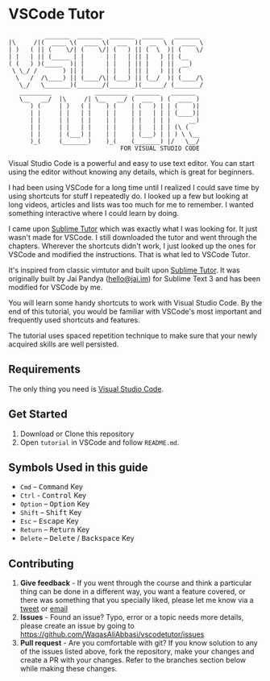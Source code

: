 # VSCode Tutor

```
          _______  _______  _______  ______   _______
|\     /|(  ____ \(  ____ \(  ___  )(  __  \ (  ____ \
| )   ( || (    \/| (    \/| (   ) || (  \  )| (    \/
| |   | || (_____ | |      | |   | || |   ) || (__
( (   ) )(_____  )| |      | |   | || |   | ||  __)
 \ \_/ /       ) || |      | |   | || |   ) || (
  \   /  /\____) || (____/\| (___) || (__/  )| (____/\
   \_/   \_______)(_______/(_______)(______/ (_______/
   _________            _________  _______   _______
   \__   __/  |\     /| \__   __/ (  ___  ) (  ____ )
      ) (     | )   ( |    ) (    | (   ) | | (    )|
      | |     | |   | |    | |    | |   | | | (____)|
      | |     | |   | |    | |    | |   | | |     __)
      | |     | |   | |    | |    | |   | | | (\ (
      | |     | (___) |    | |    | (___) | | ) \ \__
      )_(     (_______)    )_(    (_______) |/   \__/
                               FOR VISUAL STUDIO CODE
```

Visual Studio Code is a powerful and easy to use text editor. You can start
using the editor without knowing any details, which is great for beginners.

I had been using VSCode for a long time until I realized I could save time by
using shortcuts for stuff I repeatedly do. I looked up a few but looking at
long videos, articles and lists was too much for me to remember.
I wanted something interactive where I could learn by doing.

I came upon [Sublime Tutor](https://sublimetutor.com/) which was exactly
what I was looking for. It just wasn't made for VSCode. I still downloaded
the tutor and went through the chapters. Wherever the shortcuts didn't
work, I just looked up the ones for VSCode and modified the instructions.
That is what led to VSCode Tutor.

It's inspired from classic vimtutor and built upon [Sublime Tutor](https://sublimetutor.com/).
It was originally built by Jai Pandya (hello@jai.im) for Sublime Text 3 and
has been modified for VSCode by me.

You will learn some handy shortcuts to work with Visual Studio Code. By the
end of this tutorial, you would be familiar with VSCode's most important and
frequently used shortcuts and features.

The tutorial uses spaced repetition technique to make sure that your newly
acquired skills are well persisted.

## Requirements

The only thing you need is [Visual Studio Code](https://code.visualstudio.com/).

## Get Started

1. Download or Clone this repository
2. Open `tutorial` in VSCode and follow `README.md`.

## Symbols Used in this guide

- `Cmd` – <kbd>Command</kbd> Key
- `Ctrl` - <kbd>Control</kbd> Key
- `Option` – <kbd>Option</kbd> Key
- `Shift` – <kbd>Shift</kbd> Key
- `Esc` – <kbd>Escape</kbd> Key
- `Return` – <kbd>Return</kbd> Key
- `Delete` – <kbd>Delete</kbd> / <kbd>Backspace</kbd> Key

[1]: https://git-scm.com/ "Git is a version control system"

## Contributing

1. **Give feedback** -
   If you went through the course and think a particular thing can be done in
   a different way, you want a feature covered, or there was something that you
   specially liked, please let me know via a
   [tweet](https://twitter.com/totally_waqas/) or
   [email](mailto:waqas.abbasi@outlook.com?Subject=Feedback%20On%20VSCode%20Tutor)
2. **Issues** -
   Found an issue? Typo, error or a topic needs more details, please create an
   issue by going to https://github.com/WaqasAliAbbasi/vscodetutor/issues
3. **Pull request** -
   Are you comfortable with git? If you know solution to any of the issues
   listed above, fork the repository, make your changes and create a PR with
   your changes. Refer to the branches section below while making these changes.
